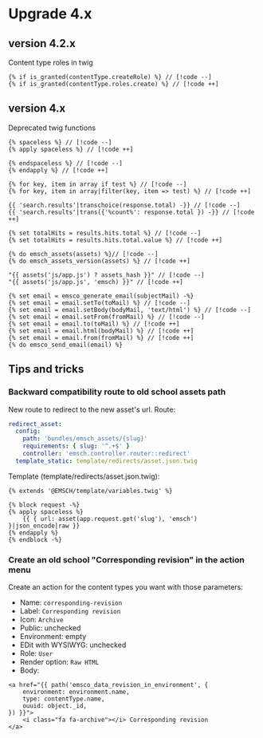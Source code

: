 # Upgrade 4.x

## version 4.2.x

Content type roles in twig

```twig
{% if is_granted(contentType.createRole) %} // [!code --]
{% if is_granted(contentType.roles.create) %} // [!code ++]
```

## version 4.x

Deprecated twig functions

```twig
{% spaceless %} // [!code --]
{% apply spaceless %} // [!code ++]

{% endspaceless %} // [!code --]
{% endapply %} // [!code ++]

{% for key, item in array if test %} // [!code --]
{% for key, item in array|filter(key, item => test) %} // [!code ++]

{{ 'search.results'|transchoice(response.total) -}} // [!code --]
{{ 'search.results'|trans({'%count%': response.total }) -}} // [!code ++]

{% set totalHits = results.hits.total %} // [!code --]
{% set totalHits = results.hits.total.value %} // [!code ++]

{% do emsch_assets(assets) %}// [!code --]
{% do emsch_assets_version(assets) %} // [!code ++]

"{{ assets('js/app.js') ? assets_hash }}" // [!code --]
"{{ assets('js/app.js', 'emsch) }}" // [!code ++]
```

```twig
{% set email = emsco_generate_email(subjectMail) -%}
{% set email = email.setTo(toMail) %} // [!code --]
{% set email = email.setBody(bodyMail, 'text/html') %} // [!code --]
{% set email = email.setFrom(fromMail) %} // [!code --]
{% set email = email.to(toMail) %} // [!code ++]
{% set email = email.html(bodyMail) %} // [!code ++]
{% set email = email.from(fromMail) %} // [!code ++]
{% do emsco_send_email(email) %}
```

## Tips and tricks

### Backward compatibility route to old school assets path

New route to redirect to the new asset's url. Route:

```yaml
redirect_asset:
  config:
    path: 'bundles/emsch_assets/{slug}'
    requirements: { slug: '^.+$' }
    controller: 'emsch.controller.router::redirect'
  template_static: template/redirects/asset.json.twig
```

Template (template/redirects/asset.json.twig):

```twig
{% extends '@EMSCH/template/variables.twig' %}

{% block request -%}
{% apply spaceless %}
    {{ { url: asset(app.request.get('slug'), 'emsch') }|json_encode|raw }}
{% endapply %}
{% endblock -%}
```

### Create an old school "Corresponding revision" in the action menu

Create an action for the content types you want with those parameters:

* Name: `corresponding-revision`
* Label: `Corresponding revision`
* Icon: `Archive`
* Public: unchecked
* Environment: empty
* EDit with WYSIWYG: unchecked
* Role: `User`
* Render option: `Raw HTML`
* Body:

```twig
<a href="{{ path('emsco_data_revision_in_environment', {
    environment: environment.name,
    type: contentType.name,
    ouuid: object._id,
}) }}">
	<i class="fa fa-archive"></i> Corresponding revision
</a>
```
